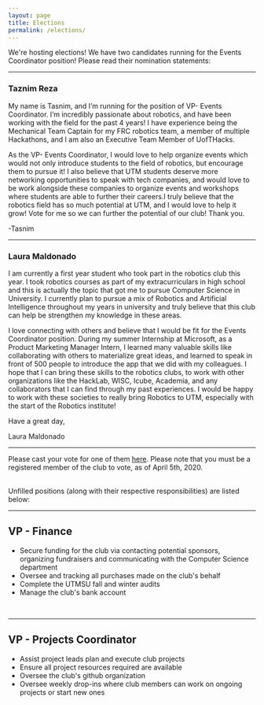 ```yaml
---
layout: page
title: Elections
permalink: /elections/
---
```


<div align="left">
  <p>We're hosting elections! We have two candidates running for the Events Coordinator position! Please read their nomination statements: </p>
  <hr>
  <h3>Taznim Reza</h3>
  <p> My name is Tasnim, and I’m running for the position of VP- Events Coordinator. I’m incredibly passionate about robotics, and have been working with the field for the past 4 years! I have experience being the Mechanical Team Captain for my FRC robotics team, a member of multiple Hackathons, and I am also an Executive Team Member of UofTHacks. </p>
  
  <p> As the VP- Events Coordinator, I would love to help organize events which would not only introduce students to the field of robotics, but encourage them to pursue it! I also believe that UTM students deserve more networking opportunities to speak with tech companies, and would love to be work alongside these companies to organize events and workshops where students are able to further their careers.I truly believe that the robotics field has so much potential at UTM, and I would love to help it grow! Vote for me so we can further the potential of our club! Thank you. </p>
  <p>-Tasnim</p>
  
  <hr>
  <h3>Laura Maldonado</h3>
  <p> I am currently a first year student who took part in the robotics club this year. I took robotics courses as part of my extracurriculars in high school and this is actually the topic that got me to pursue Computer Science in  University. I currently plan to pursue a mix of Robotics and Artificial Intelligence throughout my years in university and truly believe that this club can help be strengthen my knowledge in these areas. </p>
  
  <p> I love connecting with others and believe that I would be fit for the Events Coordinator position. During my summer Internship at Microsoft, as a Product Marketing Manager Intern, I learned many valuable skills like collaborating with others to materialize great ideas, and learned to speak in front of 500 people to introduce the app that we did with my colleagues. I hope that I can bring these skills to the robotics clubs, to work with other organizations like the HackLab, WISC, Icube, Academia, and any collaborators that I can find through my past experiences. I would be happy to work with these societies to really bring Robotics to UTM, especially with the start of the Robotics institute! </p>
  
  <p> Have a great day, </p>
  <p> Laura Maldonado </p>
  
  <hr>
  
  <p>Please cast your vote for one of them <a href="https://forms.gle/C9B4moqgK1diT9T6A">here</a>. Please note that you must be a registered member of the club to vote, as of April 5th, 2020. </p>
  
  
  
  
  
  
<!--   <p>
    As the year is coming to a close, we will need new members to step up and lead the club in the next fall term. The first week of our election cycle will be the nomination period. If you would like to apply to be an exec member of the club, please send in your nomination to our CRO at <strong>fayez.habach@mail.utoronto.ca</strong> by Sunday March 29 at 11:59pm.
  </p>
  <br>
  <p>In your nomination application, you will need to provide the following:</p>
  <ul>
  <li>Full Name</li>
  <li>Student Number</li>
  <li>School email</li>
  <li>A short statement (maximum 100 words) on why you would make a good candidate for the role. This statement will be included on the ballot.</li> 
  </ul> -->
  
  
  <br>
  Unfilled positions (along with their respective responsibilities) are listed below:
  <hr>
  
  <!--<br>
  <h2>Club President</h2>
  <ul>
  <li>Oversee club operations and planning at a high level, ensuring that it is achieving its purpose</li>
  <li>Oversee major decisions in club member structure, finance, communication, event planning, and project planning.</li>
  <li>Complete and attending all UTMSU required forms and meetings (ex. re-recognition, u-life, CCR)</li>
  <li>Communicate and coordinate with the computer science department and the robotics faculty professors</li>
  <li>Communicate and coordinate with MCSS and any other student clubs or societies</li>
  <li>Organize exec meetings</li>
  </ul>
  <br>
  <hr> -->
  
  <h2>VP - Finance</h2>
  <ul>
  <li>Secure funding for the club via contacting potential sponsors, organizing fundraisers and communicating with the Computer Science department</li>
  <li>Oversee and tracking all purchases made on the club's behalf</li>
  <li>Complete the UTMSU fall and winter audits</li>
  <li>Manage the club's bank account</li>
  </ul>
  <br>
  <hr>

  <!-- <h2>VP- Communications</h2>
  <ul>
  <li>Oversee the advertising of the club to the university's student body</li>
  <li>Manage the club's mailing list, slack group, social media accounts and website</li>
  <li>Keep members updated on events and projects</li>
  <li>Work with the Finance VP to maintain communication channels with potential sponsors</li>
  <li>Work with the President to facilitate interactions with other clubs and organizations inside and outside of UTM</li>
  <li>Take minutes during meetings</li>
  </ul>
  <br>
  <hr> -->

  <!-- <h2>VP - Events Coordinator</h2>
  <ul>
  <li>Assist event presenters plan and execute club events.</li>
  <li>Oversee event logistics, such as booking appropriate rooms at appropriate times and working with the VP of Finance to manage any expenses involved</li>
  <li>Help organizing joint activities with other organizations, such as UTMSU, MCSS, or other clubs and societies.</li>
  <li>Plan an annual Robotics Professor Q&A event</li>
  <li>Oversee tabling during UTMSU's Welcome Week and Frost Week</li>
  </ul>
  <br>
  <hr> -->

  <h2>VP - Projects Coordinator</h2>
  <ul>
  <li>Assist project leads plan and execute club projects</li>
  <li>Ensure all project resources required are available</li>
  <li>Oversee the club's github organization</li>
  <li>Oversee weekly drop-ins where club members can work on ongoing projects or start new ones</li>
  </ul>
  
</div>
